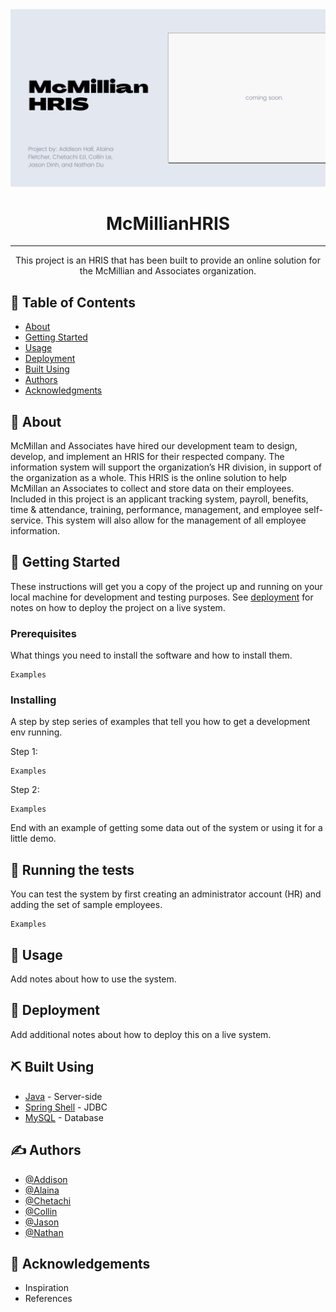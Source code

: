 <img src="https://raw.githubusercontent.com/DinhJDev/Woz-U-Final-Project/Chetachi-Benefits/assets/McMillian%20HRIS.png">

<h1 align="center">McMillianHRIS</h1>

---

<p align="center"> This project is an HRIS that has been built to provide an online solution for the McMillian and Associates organization. 
<br> 
</p>

## 📝 Table of Contents

- [About](#about)
- [Getting Started](#getting_started)
- [Usage](#usage)
- [Deployment](#deployment)
- [Built Using](#built_using)
- [Authors](#authors)
- [Acknowledgments](#acknowledgement)

## 🧐 About <a name = "about"></a>

McMillan and Associates have hired our development team to design, develop, and implement an HRIS for their respected company. The information system will support the organization’s HR division, in support of the organization as a whole. This HRIS is the online solution to help McMillan an Associates to collect and store data on their employees. Included in this project is an applicant tracking system, payroll, benefits, time & attendance, training, performance, management, and employee self-service. This system will also allow for the management of all employee information.

## 🏁 Getting Started <a name = "getting_started"></a>

These instructions will get you a copy of the project up and running on your local machine for development and testing purposes. See [deployment](#deployment) for notes on how to deploy the project on a live system.

### Prerequisites

What things you need to install the software and how to install them.

```
Examples
```

### Installing

A step by step series of examples that tell you how to get a development env running.

Step 1:

```
Examples
```

Step 2:

```
Examples
```

End with an example of getting some data out of the system or using it for a little demo.

## 🔧 Running the tests <a name = "tests"></a>

You can test the system by first creating an administrator account (HR) and adding the set of sample employees.

```
Examples
```

## 🎈 Usage <a name="usage"></a>

Add notes about how to use the system.

## 🚀 Deployment <a id = "deployment"></a>

Add additional notes about how to deploy this on a live system.

## ⛏️ Built Using <a id = "built_using"></a>

- [Java](https://www.java.com/en/) - Server-side
- [Spring Shell](https://vuejs.org/) - JDBC
- [MySQL](https://www.mysql.com) - Database

## ✍️ Authors <a id = "authors"></a>

- [@Addison]()
- [@Alaina]()
- [@Chetachi](https://github.com/chetachiezikeuzor)
- [@Collin]()
- [@Jason]()
- [@Nathan]()

## 🎉 Acknowledgements <a name = "acknowledgement"></a>

- Inspiration
- References
